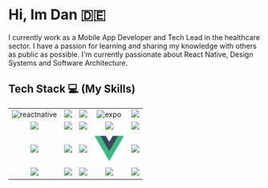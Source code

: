 # Hi, Im Dan :de:

I currently work as a Mobile App Developer and Tech Lead in the healthcare sector. I have a passion for learning and sharing my knowledge with others as public as possible. I'm currently passionate about React Native, Design Systems and Software Architecture.

## Tech Stack :computer: (My Skills)

<table>
<tr>
    <td align='center'>
        <img src="https://reactnative.dev/img/header_logo.svg" alt="reactnative" width="60">
    </td>
    <td align='center'>
        <img src="https://www.vectorlogo.zone/logos/typescriptlang/typescriptlang-icon.svg" width="60">
    </td>
    <td align='center'>
        <img src="https://raw.githubusercontent.com/detain/svg-logos/780f25886640cef088af994181646db2f6b1a3f8/svg/javascript.svg" width="60">
    </td>
    <td align='center'>
        <img src="https://docs.expo.io/static/images/header/sdk.svg" alt="expo" width="60">
    </td>
        <td align='center'>
        <img src="https://www.vectorlogo.zone/logos/js_webpack/js_webpack-ar21.svg">
    </td>
</tr>
<tr>
    <td align='center'>
        <img src="https://www.vectorlogo.zone/logos/neovimio/neovimio-ar21.svg">
    </td>
    <td align='center'>
        <img src="https://upload.wikimedia.org/wikipedia/commons/thumb/9/9a/Visual_Studio_Code_1.35_icon.svg/1024px-Visual_Studio_Code_1.35_icon.svg.png" width="60">
    </td>
    <td align='center'>
        <img src="https://www.vectorlogo.zone/logos/vim/vim-ar21.svg">
    </td>
    <td align='center'>
        <img src="https://www.vectorlogo.zone/logos/git-scm/git-scm-ar21.svg">
    </td>
    <td align='center'>
        <img src="https://www.vectorlogo.zone/logos/gnu_bash/gnu_bash-ar21.svg">
    </td>
</tr>
<tr>
    <td align='center'>
        <img src="https://www.vectorlogo.zone/logos/nodejs/nodejs-ar21.svg">
    </td>
    <td align='center'>
        <img src="https://www.vectorlogo.zone/logos/expressjs/expressjs-ar21.svg">
    </td>
    <td align='center'>
        <img src="https://www.vectorlogo.zone/logos/jamstack/jamstack-ar21.svg">
    </td>
    <td align='center'>
        <img src="https://raw.githubusercontent.com/devicons/devicon/master/icons/vuejs/vuejs-original.svg" width="60">
    </td>
    <td align='center'>
        <img src="https://www.vectorlogo.zone/logos/nuxtjs/nuxtjs-ar21.svg">
    </td>
</tr>
<tr>
    <td align='center'>
        <img src="https://raw.githubusercontent.com/detain/svg-logos/780f25886640cef088af994181646db2f6b1a3f8/svg/terminal-1.svg" width="60">
    </td>
    <td align='center'>
        <img src="https://www.vectorlogo.zone/logos/mongodb/mongodb-ar21.svg">
    </td>
    <td align='center'>
        <img src="https://www.vectorlogo.zone/logos/figma/figma-ar21.svg">
    </td>
    <td align='center'>
        <img src="https://www.vectorlogo.zone/logos/adobe_illustrator/adobe_illustrator-ar21.svg">
    </td>
    <td align='center'>
        <img src="https://www.vectorlogo.zone/logos/npmjs/npmjs-ar21.svg">
    </td>
</tr>
</table>
